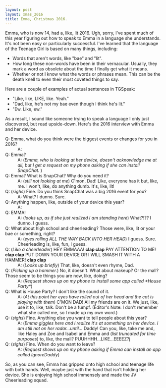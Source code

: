```yaml
---
layout: post
layout: xmas_2016
title: Emma, Christmas 2016.
---
```

Emma, who is now 14, had a, like, lit 2016. Ugh, sorry, I've spent much of this year figuring out how to speak to Emma in a language she understands. It's not been easy or particularly successful. I've learned that the language of the Teenage Girl is based on many things, including:

* Words that aren't words, like "bae" and "lit".
* How long these non-words have been in their vernacular. Usually, they mark a word as obsolete about the time I finally get what it means.
* Whether or not I know what the words or phrases mean. This can be the death knell to even their most coveted things to say.

Here are a couple of examples of actual sentences in TGSpeak:

* "Like, like, LIKE, like. Yeah."
* "Dad, like, he's not my bae even though I think he's lit."
* "Ew. Like, ew."

As a result, I sound like someone trying to speak a language I only just discovered, but read upside-down. Here's the 2016 interview with Emma and her device.

<dl>
<dt>
Q: Emma, what do you think were the biggest events or changes for you in 2016?
</dt>
<dd>
A:
</dd>
<dt>
Q: Emma?
</dt>
<dd>
A: (<em>Emma, who is looking at her device, doesn't acknowledge me at all, but I get a request on my phone asking if she can install SnapChat.</em> )
</dd>
<dt>
Q: Emma? What is SnapChat? Why do you need it?
</dt>
<dd>
A: (<em>still not looking at me</em>) C'mon, Dad! Like, everyone has it but, like, me. I won't, like, do anything dumb. It's, like, lit!
</dd>
<dt>
Q: (<em>sighs</em>) Fine. Do you think SnapChat was a big 2016 event for you?
</dt>
<dd>
A: What? I dunno. Sure.
</dd>
<dt>
Q: Anything happen, like, outside of your device this year?
</dt>
<dd>
A:
</dd>
<dt>
Q: EMMA!
</dt>
<dd>
A: (<em>looks up, as if she just realized I am standing here</em>)  What?!?? I dunno. I guess.
</dd>
<dt>
Q: What about high school and cheerleading? Those were, like, lit or your bae or something, right?
</dt>
<dd>
A: (<em>eyes rolling ALL THE WAY BACK INTO HER HEAD</em>) I guess. Sure. Cheerleading is, like, fun, I guess.
</dd>
<dt>
Q: (<em>Like a cheerleader</em>) HEY EMMAAA! <strong>clap clap</strong> PAY ATTENTION TO ME! <strong>clap clap</strong> PUT DOWN YOUR DEVICE OR I WILL SMASH IT WITH A HAMMER! <strong>clap clap</strong>
</dt>
<dd>
A: (<em>Looks up briefly</em>) That, like, doesn't even rhyme, Dad.
</dd>
<dt>
Q: (<em>Picking up a hammer.</em>) No, it doesn't. What about makeup? Or the mall? Those seem to be things you are now, like, doing?
</dt>
<dd>
A: (<em>Request shows up on my phone to install some app called *House Party*</em>)
</dd>
<dt>
Q: What is House Party? I don't like the sound of it.
</dt>
<dd>
A: (<em>At this point her eyes have rolled out of her head and the cat is playing with them</em>) C'MON DAD! All my friends are on it. We just, like, use it to, like, talk. Don't be a fumpf. (Editor's Note: I don't remember what she called me, so I made up my own word.)
</dd>
<dt>
Q: (<em>sighs</em>) Fine. Anything else you want to tell people about this year?
</dt>
<dd>
A: (<em>Emma giggles here and I realize it's at something on her device. I am still not on her radar...until...</em> Daddy! Can you, like, take me and, like Haley and Zoe and Isabel and Emma and (<em>list truncated for time purposes</em>) to, like, the mall? PUUHHHH...LIKE...EEEEZ?j
</dd>
<dt>
Q: (<em>sighs</em>) Fine. When do you want to leave?
</dt>
<dd>
A: (<em>Request shows up on my phone asking if Emma can install an app called IgnoreDaddy</em>)
</dd>
</dl>

So, as you can see, Emma has gripped onto high school and teenage life with both hands. Well, maybe just with the hand that isn't holding her device. She is enjoying high school immensely and made the JV Cheerleading squad.
